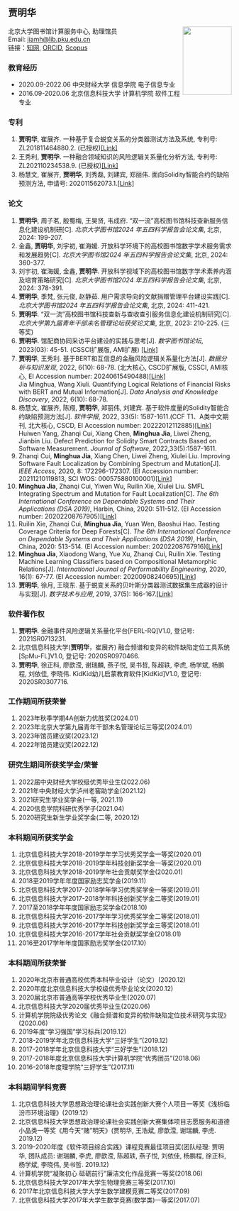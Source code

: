 ## 贾明华  
  
北京大学图书馆计算服务中心, 助理馆员    <img src="https://jmhcufe.github.io/jmh.png" height="154" width="110" align="right">  
Email: jiamh@lib.pku.edu.cn  
链接：<a href="https://kns.cnki.net/kcms2/author/detail?v=QuBpG80dbeBwMSshKvncwJRGvjdXGSHYQiwhU8G8kZkd2e21qnx5cHMY3S49TWhlzbcPTFIX9JoO7AJEenAme62oOAZLPKgpniEq-SkBAFyW9S3tu2VlVWneb0KuiCXE&uniplatform=NZKPT&language=CHS" target="_blank">知网</a>, 
<a href="https://orcid.org/0000-0003-0859-7502" target="_blank">ORCID</a>, 
<a href="https://www.scopus.com/authid/detail.uri?authorId=57215202223" target="_blank">Scopus</a> 

### 教育经历  
- 2020.09-2022.06 中央财经大学 信息学院 电子信息专业
- 2016.09-2020.06 北京信息科技大学 计算机学院 软件工程专业

### 专利  
1. **贾明华**, 崔展齐. 一种基于复合蜕变关系的分类器测试方法及系统, 专利号: ZL201811464880.2. (已授权)<a href="https://kns.cnki.net/kcms2/article/abstract?v=QuBpG80dbeCSYGFizfmG9zKDni4e-7C6vP1u8fn1izJJaiJMmx7j5L5xZnqlz24zgjabUiz3dEJFdGynEomOF3iOgqOJ60bFdsmMw_oE1VAT8T365U5vZUeeVk1KDVMar5tvdEVKkqU=&uniplatform=NZKPT&language=CHS" target="_blank">[Link]</a> 
2. 王秀利, **贾明华**. 一种融合领域知识的风险逻辑关系量化分析方法, 专利号: ZL202110234538.9. (已授权)<a href="https://kns.cnki.net/kcms2/article/abstract?v=QuBpG80dbeCU7ddtEsGj3nzzvfTBWUE47efyN8LNqs8VsHKrEXipmc-7Kr8u0DbExt7HdFq8k86vAYTPGwyW9lzBd5LMTa9F0xDY7hZX6ZPwLKAVPDWpDzZ_ke42P6toMLYDgrl_CPc=&uniplatform=NZKPT&language=CHS" target="_blank">[Link]</a> 
3. 杨慧文, 崔展齐, **贾明华**, 刘秀磊, 刘建宾, 郑丽伟. 面向Solidity智能合约的缺陷预测方法, 申请号: 202011562073.1.<a href="https://kns.cnki.net/kcms2/article/abstract?v=QuBpG80dbeCSYGFizfmG9zKDni4e-7C6vP1u8fn1izJJaiJMmx7j5KM3RlWuW7hoTAkgRVXPhqmA_hk9MQmLoSbStsEGMKHvfMs29PeXItgWQ5ydS_V0GhUn8yhEmRTfY-ztlchpfv0=&uniplatform=NZKPT&language=CHS" target="_blank">[Link]</a> 

### 论文
1. **贾明华**, 周子茗, 殷蜀梅, 王昊贤, 韦成府. “双一流”高校图书馆科技查新服务信息化建设机制研[C]. *北京大学图书馆2024 年五四科学报告会论文集*, 北京, 2024: 199-207.
2. 金鑫, **贾明华**, 刘宇初, 崔海媛. 开放科学环境下的高校图书馆数字学术服务需求和发展趋势[C]. *北京大学图书馆2024 年五四科学报告会论文集*, 北京, 2024: 360-377.
3. 刘宇初, 崔海媛, 金鑫, **贾明华**. 开放科学视域下的高校图书馆数字学术素养内涵及培育策略研究[C]. *北京大学图书馆2024 年五四科学报告会论文集*, 北京, 2024: 378-391.
4. **贾明华**, 季梵, 张元俊, 赵静茹. 用户需求导向的文献捐赠管理平台建设实践[C]. *北京大学图书馆2024 年五四科学报告会论文集*, 北京, 2024: 411-421.
5. **贾明华**. “双一流”高校图书馆科技查新与查收查引服务信息化建设机制研究[C]. *北京大学第九届青年干部未名管理论坛获奖论文集*, 北京, 2023: 210-225. (三等奖)
6. **贾明华**. 馆配商协同采访平台建设的实践与思考[J]. *数字图书馆论坛*, 2023(03): 45-51. (CSSCI扩展版, AMI扩展) <a href="http://zxs.ijournals.cn/dlf/ch/reader/view_abstract.aspx?file_no=202303006&flag=1" target="_blank">[Link]</a> 
7. **贾明华**, 王秀利. 基于BERT和互信息的金融风险逻辑关系量化方法[J]. *数据分析与知识发现*, 2022, 6(10): 68-78. (北大核心, CSCD扩展版, CSSCI, AMI核心, EI Accession number: 20240615490488)<a href="https://manu44.magtech.com.cn/Jwk_infotech_wk3/CN/Y2022/V6/I10/68" target="_blank">[Link]</a>   
  Jia Minghua, Wang Xiuli. Quantifying Logical Relations of Financial Risks with BERT and Mutual Information[J]. *Data Analysis and Knowledge Discovery*, 2022, 6(10): 68-78.
8. 杨慧文, 崔展齐, 陈翔, **贾明华**, 郑丽伟, 刘建宾. 基于软件度量的Solidity智能合约缺陷预测方法[J]. *软件学报*, 2022, 33(5): 1587-1611.(CCF T1、A类中文期刊, 北大核心, CSCD, EI Accession number: 20222012112885)<a href="https://www.jos.org.cn/jos/article/abstract/6550" target="_blank">[Link]</a>     
  Huiwen Yang, Zhanqi Cui, Xiang Chen, **Minghua Jia**, Liwei Zheng, Jianbin Liu. Defect Prediction for Solidity Smart Contracts Based on Software Measurement. *Journal of Software*, 2022,33(5):1587-1611.
9. Zhanqi Cui, **Minghua Jia**, Xiang Chen, Liwei Zheng, Xiulei Liu. Improving Software Fault Localization by Combining Spectrum and Mutation[J]. *IEEE Access*, 2020, 8: 172296-172307. (EI Accession number: 20211210119813, SCI WOS: 000575880100001)<a href="https://ieeexplore.ieee.org/document/9201269" target="_blank">[Link]</a> 
10. **Minghua Jia**, Zhanqi Cui, Yiwen Wu, Ruilin Xie, Xiulei Liu. SMFL Integrating Spectrum and Mutation for Fault Localization[C]. *The 6th International Conference on Dependable Systems and Their Applications (DSA 2019)*, Harbin, China, 2020: 511-512. (EI Accession number: 20202208767905)<a href="https://ieeexplore.ieee.org/document/9045845" target="_blank">[Link]</a> 
11. Ruilin Xie, Zhanqi Cui, **Minghua Jia**, Yuan Wen, Baoshui Hao. Testing Coverage Criteria for Deep Forests[C]. *The 6th International Conference on Dependable Systems and Their Applications (DSA 2019)*, Harbin, China, 2020: 513-514. (EI Accession number: 20202208767916)<a href="https://ieeexplore.ieee.org/document/9045858" target="_blank">[Link]</a>
12. **Minghua Jia**, Xiaodong Wang, Yue Xu, Zhanqi Cui, Ruilin Xie. Testing Machine Learning Classifiers based on Compositional Metamorphic Relations[J]. *International Journal of Performability Engineering*, 2020, 16(1): 67-77. (EI Accession number: 20200908240695)<a href="https://www.ijpe-online.com/EN/10.23940/ijpe.20.01.p8.6777" target="_blank">[Link]</a>
13. **贾明华**, 徐月, 王晓东. 基于蜕变关系的贝叶斯分类器测试数据集生成器的设计与实现[J]. *数字技术与应用*, 2019, 37(5): 166-167.<a href="https://kns.cnki.net/kcms2/article/abstract?v=QuBpG80dbeBmB4FADva14go7-iAnEi1EsNnIgceKD780C-DSn4hqCIQre9zQKBtDW2XUvm02eHR7lKIFPeecLfCQkG5nK7vqtC66YHZsxNLMC6vdelHHxKKOy4X0yz4EMbnryY4MuMiIVij7-m9IPw==&uniplatform=NZKPT&language=CHSS" target="_blank">[Link]</a>

### 软件著作权
1. **贾明华**. 金融事件风险逻辑关系量化平台\[FERL-RQ]V1.0, 登记号: 2021SR0713231.
2. 北京信息科技大学(**贾明华**，崔展齐) 融合频谱和变异的软件缺陷定位工具系统\[SpMu-FL]V1.0, 登记号: 2020SR0970466.
3. **贾明华**, 徐正科, 廖歆滢, 谢瑞麟, 燕子悦, 吴书哲, 陈超轶, 李虎, 杨学斌, 杨鹏程, 刘依佳, 李晓伟. KidKid幼儿启蒙教育软件\[KidKid]V1.0, 登记号: 2020SR0307716.

### 工作期间所获荣誉
1. 2023年秋季学期4A创新力优胜奖(2024.01)
2. 2023年北京大学第九届青年干部未名管理论坛三等奖(2024.01)
3. 2023年馆员建议奖(2023.12)
4. 2022年馆员建议奖(2022.12)

### 研究生期间所获奖学金/荣誉
1. 2022届中央财经大学校级优秀毕业生(2022.06)
2. 2021年中央财经大学泸州老窖助学金(2021.12)
3. 2021研究生学业奖学金(一等, 2021.11)
4. 2020信息学院科研优秀学子(2021.04)
5. 2020研究生新生学业奖学金(二等, 2020.12)

### 本科期间所获奖学金
1. 北京信息科技大学2018-2019学年学习优秀奖学金一等奖(2020.01)
2. 北京信息科技大学2018-2019学年科技创新奖学金一等奖(2020.01)
3. 北京信息科技大学2018-2019学年社会贡献奖学金(2020.01)
4. 2018至2019学年年度国家励志奖学金(2019.11)
5. 北京信息科技大学2017-2018学年学习优秀奖学金一等奖(2019.01)
6. 北京信息科技大学2017-2018学年科技创新奖学金二等奖(2019.01)
7. 2017至2018学年年度国家励志奖学金(2018.10)
8. 北京信息科技大学2016-2017学年学习优秀奖学金二等奖(2018.01)
9. 北京信息科技大学2016-2017学年科技创新奖学金三等奖(2018.01)
10. 北京信息科技大学2016-2017学年社会贡献奖学金(2018.01)
11. 2016至2017学年年度国家励志奖学金(2017.10)

### 本科期间所获荣誉
1. 2020年北京市普通高校优秀本科毕业设计（论文）(2020.12)
2. 2020年度北京信息科技大学校级优秀毕业论文(2020.12)
3. 2020届北京市普通高等学校优秀毕业生(2020.07)
4. 北京信息科技大学2020届优秀毕业生(2020.06)
5. 计算机学院院级优秀论文《融合频谱和变异的软件缺陷定位技术研究与实现》(2020.06)
6. 2019年度“学习强国”学习标兵(2019.12)
7. 2018-2019学年北京信息科技大学“三好学生”(2019.12)
8. 2017-2018学年北京信息科技大学“三好学生”(2018.12)
9. 2017-2018年度北京信息科技大学计算机学院“优秀团员”(2018.06)
10. 2016-2018年度理学院“三好学生”(2017.11)

### 本科期间学科竞赛
1. 北京信息科技大学思想政治理论课社会实践创新大赛个人项目一等奖《浅析临汾市环境治理》(2019.12)
2. 北京信息科技大学思想政治理论课社会实践创新大赛集体项目志愿服务和道德小品类一等奖《用今天“赌”明天》(贾明华, 王浩斌, 廖歆滢, 谢瑞麟, 李虎. 2019.12)
3. 2019-2020年度《软件项目综合实践》课程竞赛最佳项目奖(团队经理: 贾明华, 团队成员: 谢瑞麟, 李虎, 廖歆滢, 陈超轶, 燕子悦, 刘依佳, 杨鹏程, 徐正科, 杨学斌, 李晓伟, 吴书哲. 2019.12)
4. 计算机学院“凝聚初心 砥砺前行”廉洁文化作品竞赛一等奖(2018.06)
5. 北京信息科技大学2017年大学生物理竞赛三等奖(2017.10)
6. 2017年北京信息科技大学大学生数学建模竞赛二等奖(2017.09)
7. 北京信息科技大学2017年大学生数学竞赛(数学类)一等奖(2017.07)
